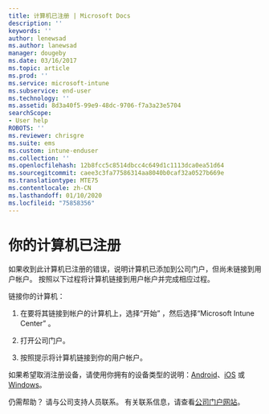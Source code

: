```yaml
---
title: 计算机已注册 | Microsoft Docs
description: ''
keywords: ''
author: lenewsad
ms.author: lanewsad
manager: dougeby
ms.date: 03/16/2017
ms.topic: article
ms.prod: ''
ms.service: microsoft-intune
ms.subservice: end-user
ms.technology: ''
ms.assetid: 8d3a40f5-99e9-48dc-9706-f7a3a23e5704
searchScope:
- User help
ROBOTS: ''
ms.reviewer: chrisgre
ms.suite: ems
ms.custom: intune-enduser
ms.collection: ''
ms.openlocfilehash: 12b8fcc5c8514dbcc4c649d1c1113dca0ea51d64
ms.sourcegitcommit: caee3c3fa77586314aa8040b0caf32a0527b669e
ms.translationtype: MTE75
ms.contentlocale: zh-CN
ms.lasthandoff: 01/10/2020
ms.locfileid: "75858356"
---
```

# <a name="your-computer-is-already-enrolled"></a>你的计算机已注册

如果收到此计算机已注册的错误，说明计算机已添加到公司门户，但尚未链接到用户帐户。 按照以下过程将计算机链接到用户帐户并完成相应过程。  

链接你的计算机：

1. 在要将其链接到帐户的计算机上，选择“开始”  ，然后选择“Microsoft Intune Center”  。

2. 打开公司门户。

3. 按照提示将计算机链接到你的用户帐户。

如果希望取消注册设备，请使用你拥有的设备类型的说明：[Android](unenroll-your-device-from-intune-android.md)、[iOS](unenroll-your-device-from-intune-ios.md) 或 [Windows](unenroll-your-device-from-intune-windows.md)。

仍需帮助？ 请与公司支持人员联系。 有关联系信息，请查看[公司门户网站](https://go.microsoft.com/fwlink/?linkid=2010980)。
